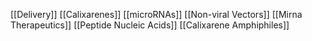 [[Delivery]]
[[Calixarenes]]
[[microRNAs]]
[[Non-viral Vectors]]
[[Mirna Therapeutics]]
[[Peptide Nucleic Acids]]
[[Calixarene Amphiphiles]]
